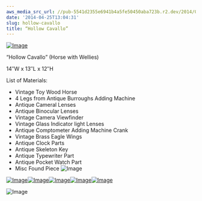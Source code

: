 ```yaml
---
aws_media_src_url: //pub-5541d2355e6941b4a5fe50450aba723b.r2.dev/2014/04/hollowcavallo-close.jpg
date: '2014-04-25T13:04:31'
slug: hollow-cavallo
title: “Hollow Cavallo”
---
```


 [![Image](//pub-5541d2355e6941b4a5fe50450aba723b.r2.dev/2014/04/hollowcavallo-close.jpg?w=650)](//pub-5541d2355e6941b4a5fe50450aba723b.r2.dev/2014/04/hollowcavallo-side2-detail.jpg)

 “Hollow Cavallo” (Horse with Wellies)

 14″W x 13″L x 12″H

 List of Materials:

  * Vintage Toy Wood Horse
 * 4 Legs from Antique Burroughs Adding Machine
 * Antique Cameral Lenses
 * Antique Binocular Lenses
 * Vintage Camera Viewfinder
 * Vintage Glass Indicator light Lenses
 * Antique Comptometer Adding Machine Crank
 * Vintage Brass Eagle Wings
 * Antique Clock Parts
 * Antique Skeleton Key
 * Antique Typewriter Part
 * Antique Pocket Watch Part
 * Misc Found Piece
  ![Image](//pub-5541d2355e6941b4a5fe50450aba723b.r2.dev/2014/04/hollowcavallo.jpg?w=650)

 [![Image](//pub-5541d2355e6941b4a5fe50450aba723b.r2.dev/2014/04/hollowcavallo-side2-detail.jpg?w=650)](//pub-5541d2355e6941b4a5fe50450aba723b.r2.dev/2014/04/hollowcavallo-side2-detail.jpg)[![Image](//pub-5541d2355e6941b4a5fe50450aba723b.r2.dev/2014/04/hollowcavallo-side-detail.jpg?w=650)](//pub-5541d2355e6941b4a5fe50450aba723b.r2.dev/2014/04/hollowcavallo-side-detail.jpg)[![Image](//pub-5541d2355e6941b4a5fe50450aba723b.r2.dev/2014/04/hollowcavallo-angle.jpg?w=650)](//pub-5541d2355e6941b4a5fe50450aba723b.r2.dev/2014/04/hollowcavallo-angle.jpg)[![Image](//pub-5541d2355e6941b4a5fe50450aba723b.r2.dev/2014/04/hollowcavallo-tall2.jpg?w=650)](//pub-5541d2355e6941b4a5fe50450aba723b.r2.dev/2014/04/hollowcavallo-tall2.jpg)[![Image](//pub-5541d2355e6941b4a5fe50450aba723b.r2.dev/2014/04/hollowcavallo-tall.jpg?w=650)](//pub-5541d2355e6941b4a5fe50450aba723b.r2.dev/2014/04/hollowcavallo-tall.jpg)

 ![Image](//pub-5541d2355e6941b4a5fe50450aba723b.r2.dev/2014/04/hollowcavallo-back.jpg?w=650)